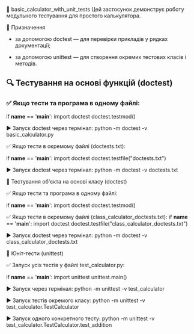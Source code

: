 🧮 basic_calculator_with_unit_tests
Цей застосунок демонструє роботу модульного тестування для простого калькулятора.


📌 Призначення

* за допомогою doctest — для перевірки прикладів у рядках документації;

* за допомогою unittest — для створення окремих тестових класів і методів.



## 🔍 Тестування на основі функцій (doctest)

### ✅ Якщо тести та програма в одному файлі:

if __name__ == '__main__':
    import doctest
    doctest.testmod()


▶️ Запуск doctest через термінал:
python -m doctest -v basic_calculator.py

✅ Якщо тести в окремому файлі (doctests.txt):


if __name__ == '__main__':
    import doctest
    doctest.testfile("doctests.txt")
    
▶️ Запуск doctest через термінал:
python -m doctest -v doctests.txt

🧪 Тестування об'єкта на основі класу (doctest)

✅ Якщо тести та програма в одному файлі:

if __name__ == '__main__':
    import doctest
    doctest.testmod()

✅ Якщо тести в окремому файлі (class_calculator_doctests.txt):
if __name__ == '__main__':
    import doctest
    doctest.testfile("class_calculator_doctests.txt")

▶️ Запуск doctest через термінал:
python -m doctest -v class_calculator_doctests.txt


🧷 Юніт-тести (unittest)

✅ Запуск усіх тестів у файлі test_calculator.py:

if __name__ == '__main__':
    import unittest
    unittest.main()
    
▶️ Запуск через термінал:
python -m unittest -v test_calculator

▶️ Запуск тестів окремого класу:
python -m unittest -v test_calculator.TestCalculator

▶️ Запуск одного конкретного тесту:
python -m unittest -v test_calculator.TestCalculator.test_addition





